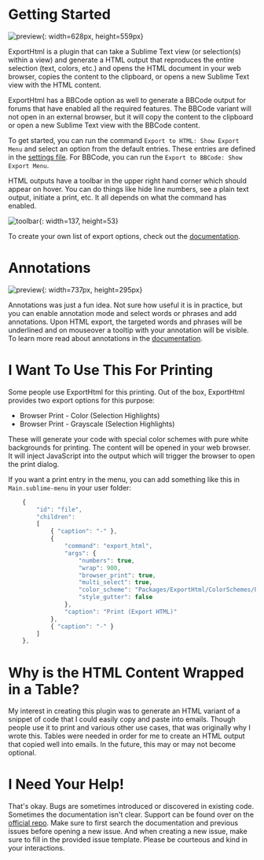 # Getting Started

![preview](res://Packages/ExportHtml/docs/src/markdown/images/preview.png){: width=628px, height=559px}

ExportHtml is a plugin that can take a Sublime Text view (or selection(s) within a view) and generate a HTML output that reproduces the entire selection (text, colors, etc.) and opens the HTML document in your web browser, copies the content to the clipboard, or opens a new Sublime Text view with the HTML content.

ExportHtml has a BBCode option as well to generate a BBCode output for forums that have enabled all the required features.  The BBCode variant will not open in an external browser, but it will copy the content to the clipboard or open a new Sublime Text view with the BBCode content.

To get started, you can run the command `Export to HTML: Show Export Menu` and select an option from the default entries.  These entries are defined in the [settings file](sub://Packages/ExportHtml/ExportHtml.sublime-settings).  For BBCode, you can run the `Export to BBCode: Show Export Menu`.

HTML outputs have a toolbar in the upper right hand corner which should appear on hover.  You can do things like hide line numbers, see a plain text output, initiate a print, etc.  It all depends on what the command has enabled.

![toolbar](res://Packages/ExportHtml/docs/src/markdown/images/toolbar.png){: width=137, height=53}

To create your own list of export options, check out the [documentation](http://facelessuser.github.io/ExportHtml/usage/#exporting-html).

# Annotations

![preview](res://Packages/ExportHtml/docs/src/markdown/images/annotation_preview.png){: width=737px, height=295px}

Annotations was just a fun idea.  Not sure how useful it is in practice, but you can enable annotation mode and select words or phrases and add annotations.  Upon HTML export, the targeted words and phrases will be underlined and on mouseover a tooltip with your annotation will be visible.  To learn more read about annotations in the [documentation](https://eatbreathecode.github.io/sublime_export_html/usage/#annotations-html-only).

# I Want To Use This For Printing

Some people use ExportHtml for this printing. Out of the box, ExportHtml provides two export options for this purpose:

- Browser Print - Color (Selection Highlights)
- Browser Print - Grayscale (Selection Highlights)

These will generate your code with special color schemes with pure white backgrounds for printing.  The content will be opened in your web browser. It will inject JavaScript into the output which will trigger the browser to open the print dialog.

If you want a print entry in the menu, you can add something like this in `Main.sublime-menu` in your user folder:

```js
    {
        "id": "file",
        "children":
        [
            { "caption": "-" },
            {
                "command": "export_html",
                "args": {
                    "numbers": true,
                    "wrap": 900,
                    "browser_print": true,
                    "multi_select": true,
                    "color_scheme": "Packages/ExportHtml/ColorSchemes/Print-Grayscale.tmTheme",
                    "style_gutter": false
                },
                "caption": "Print (Export HTML)"
            },
            { "caption": "-" }
        ]
    },
```

# Why is the HTML Content Wrapped in a Table?

My interest in creating this plugin was to generate an HTML variant of a snippet of code that I could easily copy and paste into emails.  Though people use it to print and various other use cases, that was originally why I wrote this. Tables were needed in order for me to create an HTML output that copied well into emails. In the future, this may or may not become optional.

# I Need Your Help!

That's okay.  Bugs are sometimes introduced or discovered in existing code.  Sometimes the documentation isn't clear.  Support can be found over on the [official repo](https://github.com/facelessuser/ColorHelper/issues).  Make sure to first search the documentation and previous issues before opening a new issue.  And when creating a new issue, make sure to fill in the provided issue template.  Please be courteous and kind in your interactions.
